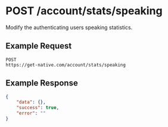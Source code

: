 # POST /account/stats/speaking

Modify the authenticating users speaking statistics.

## Example Request

```
POST
https://get-native.com/account/stats/speaking
```

## Example Response

```json
{
	"data": {},
	"success": true,
	"error": ""
}
```
